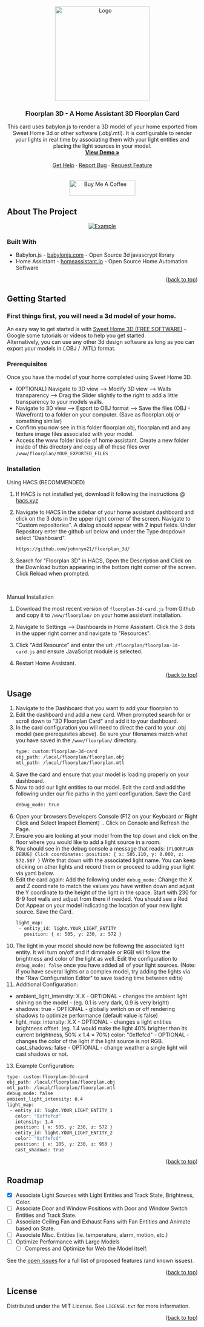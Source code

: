 <a id="readme-top"></a>

<!-- PROJECT LOGO -->
<br />
<div align="center">
  <a href="https://github.com/johnnyo21/floorplan_3d">
    <img src="images/floorplan_3d_logo.png" alt="Logo" width="250" height="250">
  </a>

<h3 align="center">Floorplan 3D - A Home Assistant 3D Floorplan Card</h3>

  <p align="center">
    This card uses babylon.js to render a 3D model of your home exported from Sweet Home 3d or other software (.obj/.mtl). It is configurable to render your lights in real time by associating them with your light entities and placing the light sources in your model.
    <br />
    <a href="https://youtu.be/OksZrxFuF1w"><strong>View Demo »</strong></a>
    <br />
    <br />
    <a href="https://github.com/johnnyo21/floorplan_3d">Get Help</a>
    &middot;
    <a href="https://github.com/johnnyo21/floorplan_3d/issues/new?labels=bug&template=bug-report---.md">Report Bug</a>
    &middot;
    <a href="https://github.com/johnnyo21/floorplan_3d/issues/new?labels=enhancement&template=feature-request---.md">Request Feature</a>
  </p>
  <br />
  <a href="https://www.buymeacoffee.com/johnnyo21" target="_blank"><img src="https://cdn.buymeacoffee.com/buttons/default-orange.png" alt="Buy Me A Coffee" height="41" width="174"></a>
</div>



<!-- ABOUT THE PROJECT -->
## About The Project

<div align="center">
  <a href="https://github.com/johnnyo21/floorplan_3d">
    <img src="images/floorplan_3d_example.png" alt="Example" >
  </a>
</div>


### Built With

* Babylon.js - <a href="https://babylonjs.com">babylonjs.com</a> - Open Source 3d javascrypt library
* Home Assistant - <a href="https://homeassistant.io">homeassistant.io</a> - Open Source Home Automation Software

<p align="right">(<a href="#readme-top">back to top</a>)</p>


<!-- GETTING STARTED -->
## Getting Started

<h3>First things first, you will need a 3d model of your home. </h3>
<p>An eazy way to get started is with <a href="https://www.sweethome3d.com/">Sweet Home 3D (FREE SOFTWARE)</a> - Google some tutorials or videos to help you get started.
<br />
Alternatively, you can use any other 3d design software as long as you can export your models in (.OBJ / .MTL) format.</p>

### Prerequisites

Once you have the model of your home completed using Sweet Home 3D.
* (OPTIONAL) Navigate to 3D view --> Modify 3D view --> Walls transparency --> Drag the Slider slightly to the right to add a little transparency to your models walls.
* Navigate to 3D view --> Export to OBJ format --> Save the files (OBJ - Wavefront) to a folder on your computer. (Save as floorplan.obj or something similar)
* Confirm you now see in this folder floorplan.obj, floorplan.mtl and any texture image files associated with your model.
* Access the www folder inside of home assistant. Create a new folder inside of this directory and copy all of these files over `/www/floorplan/YOUR_EXPORTED_FILES`



### Installation

Using HACS (RECOMMENDED)

1. If HACS is not installed yet, download it following the instructions @ <a href="https://hacs.xyz/docs/setup/download/">hacs.xyz</a>
2. Navigate to HACS in the sidebar of your home assistant dashboard and click on the 3 dots in the upper right corner of the screen. Navigate to "Custom repositories".  A dialog should appear with 2 input fields. Under Repository enter the github url below and under the Type dropdown select "Dashboard".
   ```sh
   https://github.com/johnnyo21/floorplan_3d/
   ```
3. Search for "Floorplan 3D" in HACS, Open the Description and Click on the Download button appearing in the bottom right corner of the screen. Click Reload when prompted.

   <br />
Manual Installation

1. Download the most recent version of `floorplan-3d-card.js` from Github and copy it to `/www/floorplan/` on your home assistant installation. 
  
2. Navigate to Settings --> Dashboards in Home Assistant.  Click the 3 dots in the upper right corner and navigate to "Resources".

3. Click "Add Resource" and enter the url: `/floorplan/floorplan-3d-card.js` and ensure JavaScript module is selected.
   
4. Restart Home Assistant.

<p align="right">(<a href="#readme-top">back to top</a>)</p>



<!-- USAGE EXAMPLES -->
## Usage

1. Navigate to the Dashboard that you want to add your floorplan to.
2. Edit the dashboard and add a new card.  When prompted search for or scroll down to "3D Floorplan Card" and add it to your dashboard.
3. In the card configuration you will need to direct the card to your .obj model (see prerequisites above).  Be sure your filenames match what you have saved in the `/www/floorplan/` directory. 
   ```sh
   type: custom:floorplan-3d-card
   obj_path: /local/floorplan/floorplan.obj
   mtl_path: /local/floorplan/floorplan.mtl
   ```
4. Save the card and ensure that your model is loading properly on your dashboard.
5. Now to add our light entities to our model. Edit the card and add the following under our file paths in the yaml configuration. Save the Card
   ```sh
   debug_mode: true
   ```
6. Open your browsers Developers Console (F12 on your Keyboard or Right Click and Select Inspect Element) .. Click on Console and Refresh the Page.
7. Ensure you are looking at your model from the top down and click on the floor where you would like to add a light source in a room.
8. You should see in the debug console a message that reads: `[FLOORPLAN DEBUG] Click coordinates: position: { x: 505.110, y: 0.000, z: 572.587 }` Write that down with the associated light name. You can keep clicking on other lights and record them or proceed to adding your light via yaml below. 
9. Edit the card again: Add the following under `debug_mode:` Change the X and Z coordinate to match the values you have written down and adjust the Y coordinate to the height of the light in the space.  Start with 230 for 8-9 foot walls and adjust from there if needed. You should see a Red Dot Appear on your model indicating the location of your new light source.  Save the Card. 
   ```sh
   light_map:
    - entity_id: light.YOUR_LIGHT_ENTITY
      position: { x: 505, y: 230, z: 572 }
   ```
10. The light in your model should now be followng the associated light entity.  It will turn on/off and if dimmable or RGB will follow the brightness and color of the light as well. Edit the configuration to `debug_mode: false` once you have added all of your light sources.  (Note: if you have several lights or a complex model, try adding the lights via the "Raw Configuration Editor" to save loading time between edits)
11. Additional Configuration:
   * ambient_light_intensity: X.X - OPTIONAL - changes the ambient light shining on the model - (eg. 0.1 is very dark, 0.9 is very bright)
   * shadows: true - OPTIONAL - globally switch on or off rendering shadows to optimize performance (default value is false)
   * light_map:
      intensity: X.X - OPTIONAL - changes a light entities brightness offset. (eg. 1.4 would make the light 40% brighter than its current brightness, 50% x 1.4 = 70%)
      color: "0xffefcd" - OPTIONAL - changes the color of the light if the light source is not RGB.
      cast_shadows: false - OPTIONAL - change weather a single light will cast shadows or not.

13. Example Configuration:
   ```sh
   type: custom:floorplan-3d-card
   obj_path: /local/floorplan/floorplan.obj
   mtl_path: /local/floorplan/floorplan.mtl
   debug_mode: false
   ambient_light_intensity: 0.4
   light_map:
    - entity_id: light.YOUR_LIGHT_ENTITY_1
      color: "0xffefcd"
      intensity: 1.4
      position: { x: 505, y: 230, z: 572 }
    - entity_id: light.YOUR_LIGHT_ENTITY_2
      color: "0xffefcd"
      position: { x: 105, y: 230, z: 950 }
      cast_shadows: true
   ```

<p align="right">(<a href="#readme-top">back to top</a>)</p>



<!-- ROADMAP -->
## Roadmap

- [X] Associate Light Sources with Light Entities and Track State, Brightness, Color.
- [ ] Associate Door and Window Positions with Door and Window Switch Entities and Track State.
- [ ] Associate Ceiling Fan and Exhaust Fans with Fan Entities and Animate based on State.
- [ ] Associate Misc. Entities (ie. temperature, alarm, motion, etc.)
- [ ] Optimize Performance with Large Models
    - [ ] Compress and Optimize for Web the Model itself. 

See the [open issues](https://github.com/github_username/repo_name/issues) for a full list of proposed features (and known issues).

<p align="right">(<a href="#readme-top">back to top</a>)</p>


<!-- LICENSE -->
## License

Distributed under the MIT License. See `LICENSE.txt` for more information.

<p align="right">(<a href="#readme-top">back to top</a>)</p>
